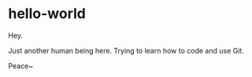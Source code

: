 # hello-world

Hey.

Just another human being here. Trying to learn how to code and use Git.

Peace~
